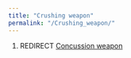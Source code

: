 ```yaml
---
title: "Crushing weapon"
permalink: "/Crushing_weapon/"
---
```


1.  REDIRECT [Concussion weapon](Concussion_weapon "wikilink")